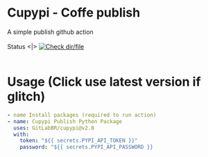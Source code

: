 # Cupypi - Coffe publish
A simple publish github action
<br> <br>Status <|>  [![Check dir/file](https://github.com/GitLabBR/cupypi/actions/workflows/coffe.yml/badge.svg)](https://github.com/GitLabBR/cupypi/actions/workflows/coffe.yml) <br> <br>
# Usage (Click use latest version if glitch)
```yaml
- name Install packages (required to run action)
- name: Cupypi Publish Python Package
  uses: GitLabBR/cupypi@v2.8
  with:
    token: "${{ secrets.PYPI_API_TOKEN }}"
    password: "${{ secrets.PYPI_API_PASSWORD }}
```
